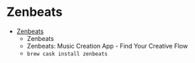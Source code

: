 # Zenbeats
- [Zenbeats](https://www.roland.com/us/products/zenbeats/)
  -  Zenbeats
  - Zenbeats: Music Creation App - Find Your Creative Flow
  - `brew cask install zenbeats`
